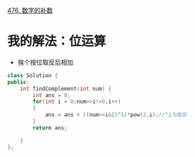 [476. 数字的补数](https://leetcode-cn.com/problems/number-complement/description/)

# 我的解法：位运算
- 挨个按位取反后相加
```c++
class Solution {
public:
    int findComplement(int num) {
        int ans = 0;
        for(int i = 0;num>>i!=0;i++)
        {
            ans = ans + ((num>>i&1)^1)*pow(2,i);//^1为取反
        }
        return ans;

    }
};
```



